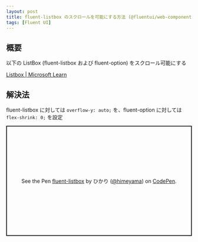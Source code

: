 ```yaml
---
layout: post
title: fluent-listbox のスクロールを可能にする方法 (@fluentui/web-components)
tags: [Fluent UI]
---
```


## 概要
以下の ListBox (fluent-listbox および fluent-option) をスクロール可能にする

[Listbox \| Microsoft Learn](https://learn.microsoft.com/ja-jp/fluent-ui/web-components/components/listbox?pivots=typescript)

## 解決法
fluent-listbox に対しては `overflow-y: auto;` を、fluent-option に対しては `flex-shrink: 0;` を設定

<p class="codepen" data-height="300" data-default-tab="html,result" data-slug-hash="WNqpQJL" data-pen-title="fluent-listbox" data-user="himeyama" style="height: 300px; box-sizing: border-box; display: flex; align-items: center; justify-content: center; border: 2px solid; margin: 1em 0; padding: 1em;">
  <span>See the Pen <a href="https://codepen.io/himeyama/pen/WNqpQJL">
  fluent-listbox</a> by ひかり (<a href="https://codepen.io/himeyama">@himeyama</a>)
  on <a href="https://codepen.io">CodePen</a>.</span>
</p>
<script async src="https://cpwebassets.codepen.io/assets/embed/ei.js"></script>